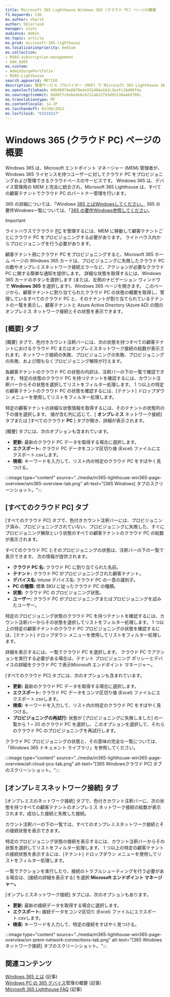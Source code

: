 ```yaml
---
title: Microsoft 365 Lighthouse Windows 365 (クラウド PC) ページの概要
f1.keywords: CSH
ms.author: sharik
author: SKjerland
manager: scotv
audience: Admin
ms.topic: article
ms.prod: microsoft-365-lighthouse
ms.localizationpriority: medium
ms.collection:
- M365-subscription-management
- Adm_O365
ms.custom:
- AdminSurgePortfolio
- M365-Lighthouse
search.appverid: MET150
description: 管理サービス プロバイダー (MSP) で Microsoft 365 Lighthouse 365 (クラウド PC) ページWindowsを参照してください。
ms.openlocfilehash: 60b96974e0070e4a151484a162c3eafc18d0bf4a
ms.sourcegitcommit: bdd6ffc6ebe4e6cb212ab22793d9513dae6d798c
ms.translationtype: MT
ms.contentlocale: ja-JP
ms.lasthandoff: 03/08/2022
ms.locfileid: "63315527"
---
```

# <a name="windows-365-cloud-pcs-page-overview"></a>Windows 365 (クラウド PC) ページの概要  
  
Windows 365 は、Microsoft エンドポイント マネージャー (MEM) 管理者が、Windows 365 ライセンスを持つユーザーに対してクラウド PC をプロビジョニングおよび管理できるクラウドベースのサービスです。 Windows 365 は、デバイス管理用の MEM と完全に統合され、Microsoft 365 Lighthouse は、すべての顧客テナントでクラウド PC のパートナー管理を行います。

365 の詳細については、「Windows [365 とはWindowsしてください。](/windows-365/overview) 365 の要件Windows一覧については、「[365 の要件Windows参照してください](/windows-365/enterprise/requirements)。

> [!IMPORTANT]
> ライトハウスでクラウド [PC](https://go.microsoft.com/fwlink/p/?linkid=2150463) を管理するには、MEM に移動して顧客テナントごとにクラウド PC をプロビジョニングする必要があります。 ライトハウス内からプロビジョニングを行う必要があります。

顧客テナント用にクラウド PC をプロビジョニングすると、Microsoft 365 ホーム ページの Windows 365 カードは、プロビジョニングに失敗したクラウド PC の数やオンプレミスネットワーク接続エラーなど、アクションが必要なクラウド PC に関する簡単な通知を提供します。 詳細な状態を取得するには、Windows 365 カードのボタンを選択します (または、左側のナビゲーション ウィンドウで **Windows 365** を選択します)、Windows 365 ページを開きます。 このページから、顧客テナントに割り当てられたクラウド PC の状態の概要を取得し、管理しているすべてのクラウド PC と、そのテナントが割り当てられているテナントの一覧を表示し、顧客テナントと Azure Active Directory (Azure AD) の間のオンプレミス ネットワーク接続とその状態を表示できます。

## <a name="overview-tab"></a>[概要] タブ

[概要] タブで、色付きカウント注釈バーには、次の状態を持つすべての顧客テナントにおけるクラウド PC またはオンプレミスネットワーク接続の総数が表示されます。ネットワーク接続の失敗、プロビジョニングの失敗、プロビジョニングの失敗、および間もなくプロビジョニング解除が行えます。

各顧客テナントのクラウド PC の状態の内訳は、注釈バーの下の一覧で確認できます。 特定の状態のクラウド PC を持つテナントを確認するには、カウント注釈バーからその状態を選択してリストをフィルター処理します。 1 つ以上の特定の顧客テナントのクラウド PC の状態を確認するには、[テナント] ドロップダウン メニューを使用してリストをフィルター処理します。

特定の顧客テナントの詳細な状態情報を取得するには、そのテナントの状態列の下の値を選択します。 値が含む列に応じて、[ **オンプレミス** ネットワーク接続] タブまたは [すべてのクラウド **PC** ] タブが開き、詳細が表示されます。

[概要] タブには、次のオプションも含まれています。

- **更新:** 最新のクラウド PC データを取得する場合に選択します。
- **エクスポート:** クラウド PC データをコンマ区切り値 (Excel) ファイルにエクスポート.csvします。
- **検索:** キーワードを入力して、リスト内の特定のクラウド PC をすばやく見つける。

:::image type="content" source="../media/m365-lighthouse-win365-page-overview/win365-overview-tab.png" alt-text="[365 Windows] タブのスクリーンショット。":::

## <a name="all-cloud-pcs-tab"></a>[すべてのクラウド PC] タブ

[すべてのクラウド PC] タブで、色付きカウント注釈バーには、プロビジョニング済み、プロビジョニングされていない、プロビジョニングに失敗した、すぐにプロビジョニング解除という状態のすべての顧客テナントのクラウド PC の総数が表示されます。

すべてのクラウド PC とそのプロビジョニングの状態は、注釈バーの下の一覧で表示できます。 次の情報が提供されます。

- **クラウド PC 名:** クラウド PC に割り当てられた名前。
- **テナント:** クラウド PC がプロビジョニングされた顧客テナント。
- **デバイス名:** Intune デバイス名: クラウド PC の一意の識別子。
- **PC の種類:** 標準 SKU に従ったクラウド PC の種類。
- **状態:** クラウド PC のプロビジョニング状態。
- **ユーザー:** クラウド PC がプロビジョニングまたはプロビジョニングを試みたユーザー。

特定のプロビジョニング状態のクラウド PC を持つテナントを確認するには、カウント注釈バーからその状態を選択してリストをフィルター処理します。 1 つ以上の特定の顧客テナントのクラウド PC プロビジョニングの状態を確認するには、[テナント] ドロップダウン メニューを使用してリストをフィルター処理します。

詳細を表示するには、一覧でクラウド PC を選択します。 クラウド PC でアクションを実行する必要がある場合は、テナント プロビジョニング ポリシーとデバイスの詳細をクラウド PC で表示Microsoft エンドポイント マネージャー。

[すべてのクラウド PC] タブには、次のオプションも含まれています。

- **更新:** 最新のクラウド PC データを取得する場合に選択します。
- **エクスポート:** クラウド PC データをコンマ区切り値 (Excel) ファイルにエクスポート.csvします。
- **検索:** キーワードを入力して、リスト内の特定のクラウド PC をすばやく見つける。
- **プロビジョニングの再試行:** 状態が [プロビジョニングに失敗しました] の一覧から 1 ~ 20 のクラウド PC を選択し、このオプションを選択して、それらのクラウド PC のプロビジョニングを再試行します。

クラウド PC プロビジョニングの状態と、その意味の完全な一覧については、「Windows 365 ドキュメント ライブラリ」を参照してください。[](/windows-365/enterprise/device-management-overview#column-details)

:::image type="content" source="../media/m365-lighthouse-win365-page-overview/all-cloud-pcs-tab.png" alt-text="[365 Windowsクラウド PC] タブのスクリーンショット。":::

## <a name="on-premises-network-connections-tab"></a>[オンプレミスネットワーク接続] タブ

[オンプレミスのネットワーク接続] タブで、色付きカウント注釈バーに、次の状態を持つすべての顧客テナントのオンプレミス ネットワーク接続の総数が表示されます。成功した接続と失敗した接続。

カウント注釈バーの下の一覧では、すべてのオンプレミスネットワーク接続とその接続状態を表示できます。

特定のプロビジョニング状態の接続を表示するには、カウント注釈バーからその状態を選択してリストをフィルター処理します。 1 つ以上の特定の顧客テナントの接続状態を表示するには、[テナント] ドロップダウン メニューを使用してリストをフィルター処理します。

一覧でアクションを実行したり、接続のトラブルシューティングを行う必要がある場合は、[接続の詳細を表示する] を選択 **Microsoft エンドポイント マネージャー。**

[オンプレミスネットワーク接続] タブには、次のオプションもあります。

- **更新:** 最新の接続データを取得する場合に選択します。
- **エクスポート:** 接続データをコンマ区切り (Excel) ファイルにエクスポート.csvします。
- **検索:** キーワードを入力して、特定の接続をすばやく見つける。

:::image type="content" source="../media/m365-lighthouse-win365-page-overview/on-prem-network-connections-tab.png" alt-text="[365 Windowsネットワーク接続] タブのスクリーンショット。":::

## <a name="related-content"></a>関連コンテンツ

[Windows 365 とは](/windows-365/overview) (記事)\
[Windows PC の 365 デバイス](/windows-365/enterprise/device-management-overview)管理の概要 (記事)\
[Microsoft 365 Lighthouse FAQ](m365-lighthouse-faq.yml) (記事)